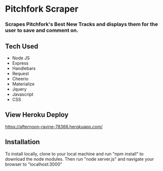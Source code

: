 # Pitchfork Scraper

### Scrapes Pitchfork's Best New Tracks and displays them for the user to save and comment on.

## Tech Used

- Node JS
- Express
- Handlebars
- Request
- Cheerio
- Materialize
- Jquery
- Javascript
- CSS

## View Heroku Deploy

https://afternoon-ravine-78366.herokuapp.com/

## Installation

To install locally, clone to your local machine and run "npm install" to download the node modules. Then run "node server.js" and navigate your browser to "localhost:3000"


